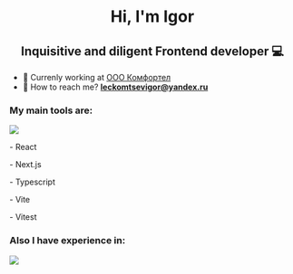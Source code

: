 <h1 align="center">Hi, I'm Igor</h1>

<h2 align="center">Inquisitive and diligent Frontend developer 💻</h2>

- 👷 Currenly working at [OOO Комфортел](https://comfortel.pro/)
- 📮 How to reach me? **leckomtsevigor@yandex.ru**

<h3>My main tools are:</h3>
<p><img src="https://skillicons.dev/icons?i=react,next,ts,vite,vitest"/></p>
<p>- React</p>
<p>- Next.js</p>
<p>- Typescript</p>
<p>- Vite</p>
<p>- Vitest</p>

<h3>Also I have experience in:</h3>
<p><img src="https://skillicons.dev/icons?i=redux,nodejs,git,figma,graphql,html,css,tailwind"/></p>
